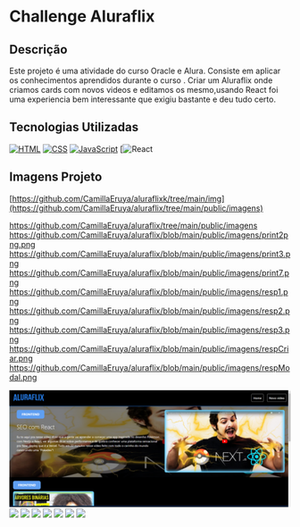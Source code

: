 # Challenge Aluraflix

## Descrição

Este projeto é uma atividade do curso Oracle e Alura. Consiste em aplicar os conhecimentos aprendidos durante o curso .
Criar um Aluraflix onde criamos cards com novos videos e editamos os mesmo,usando React  foi uma experiencia bem interessante que exigiu bastante e deu tudo certo.



## Tecnologias Utilizadas

[![HTML](https://img.shields.io/badge/HTML-E34F26?style=for-the-badge&logo=html5&logoColor=white)](https://developer.mozilla.org/pt-BR/docs/Web/HTML)
[![CSS](https://img.shields.io/badge/CSS-1572B6?style=for-the-badge&logo=css3&logoColor=white)](https://developer.mozilla.org/pt-BR/docs/Web/CSS)
[![JavaScript](https://img.shields.io/badge/JavaScript-F7DF1E?style=for-the-badge&logo=javascript&logoColor=black)](https://developer.mozilla.org/pt-BR/docs/Web/JavaScript)
[![React](https://www.pngegg.com/en/search?q=React+native)

## Imagens Projeto

[https://github.com/CamillaEruya/aluraflixk/tree/main/img](https://github.com/CamillaEruya/aluraflix/tree/main/public/imagens)


https://github.com/CamillaEruya/aluraflix/tree/main/public/imagens
https://github.com/CamillaEruya/aluraflix/blob/main/public/imagens/print2png.png
https://github.com/CamillaEruya/aluraflix/blob/main/public/imagens/print3.png
https://github.com/CamillaEruya/aluraflix/blob/main/public/imagens/print7.png
https://github.com/CamillaEruya/aluraflix/blob/main/public/imagens/resp1.png
https://github.com/CamillaEruya/aluraflix/blob/main/public/imagens/resp2.png
https://github.com/CamillaEruya/aluraflix/blob/main/public/imagens/resp3.png
https://github.com/CamillaEruya/aluraflix/blob/main/public/imagens/respCriar.png
https://github.com/CamillaEruya/aluraflix/blob/main/public/imagens/respModal.png



<img src="./public/imagens/print1.png">
<img src="./public/imagens/print2.pgn.png">
<img src="./img/print3.png">
<img src="./img/print4.png">
<img src="./img/print5.png">
<img src="./img/resp1.png">
<img src="./img/resp2.png">
<img src="./img/resp3.png">
